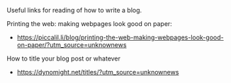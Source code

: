 Useful links for reading of how to write a blog. 

Printing the web: making webpages look good on paper:
- https://piccalil.li/blog/printing-the-web-making-webpages-look-good-on-paper/?utm_source=unknownews

How to title your blog post or whatever
- https://dynomight.net/titles/?utm_source=unknownews